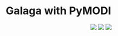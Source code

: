 # Galaga with PyMODI

<div align="center">
    <img src="github.com/k2sebeom/pymodi_galaga/src/start_screen.JPG">
    <img src="github.com/k2sebeom/pymodi_galaga/src/game_screen.JPG">
    <img src="github.com/k2sebeom/pymodi_galaga/src/end_screen.JPG">
</div>